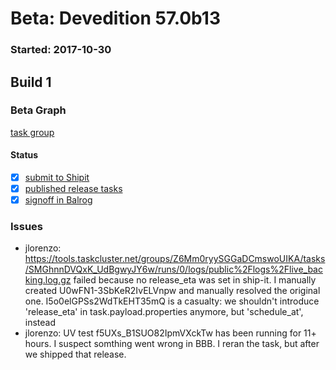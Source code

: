 # Beta: Devedition 57.0b13

### Started: 2017-10-30

## Build 1

### Beta Graph

[task group](https://tools.taskcluster.net/push-inspector/#/Z6Mm0ryySGGaDCmswoUIKA)


#### Status
- [x] [submit to Shipit](https://wiki.mozilla.org/Release:Release_Automation_on_Mercurial:Starting_a_Release#Submit_to_Ship_It)
- [x] [published release tasks](../how-tos/relpro.md#4-publish-release)
- [x] [signoff in Balrog](../how-tos/relpro.md#3-signoffs)

### Issues
- jlorenzo: https://tools.taskcluster.net/groups/Z6Mm0ryySGGaDCmswoUIKA/tasks/SMGhnnDVQxK_UdBgwyJY6w/runs/0/logs/public%2Flogs%2Flive_backing.log.gz failed because no release_eta was set in ship-it. I manually created U0wFN1-3SbKeR2IvELVnpw and manually resolved the original one. I5o0elGPSs2WdTkEHT35mQ is a casualty: we shouldn't introduce 'release_eta' in task.payload.properties anymore, but 'schedule_at', instead
- jlorenzo: UV test f5UXs_B1SUO82IpmVXckTw has been running for 11+ hours. I suspect somthing went wrong in BBB. I reran the task, but after we shipped that release.
